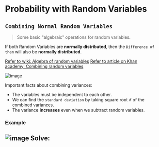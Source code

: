 # Probability with Random Variables

## `Combining Normal Random Variables`
> Some basic "algebraic" operations for random variables.

If both Random Variables are **normally distributed**, then the `Difference of them` will also be **normally distributed**.

[Refer to wiki: Algebra of random variables](https://www.wikiwand.com/en/Algebra_of_random_variables)
[Refer to article on Khan academy: Combining random variables](https://www.khanacademy.org/math/ap-statistics/random-variables-ap/modal/a/combining-random-variables-article)

![image](https://user-images.githubusercontent.com/14041622/44387928-6fbb0500-a559-11e8-9f82-fd8ac5f11411.png)

Important facts about combining variances:
- The variables must be independent to each other.
- We can find the `standard deviation` by taking square root √ of the combined variances.
- The variance **increases** even when we subtract random variables.



### Example
![image](https://user-images.githubusercontent.com/14041622/44457101-e8db5a80-a634-11e8-89ec-45ab9c16b9c3.png)
Solve:
- 